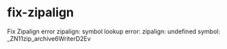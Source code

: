 # fix-zipalign
Fix Zipalign error zipalign: symbol lookup error: zipalign: undefined symbol: _ZN11zip_archive6WriterD2Ev
